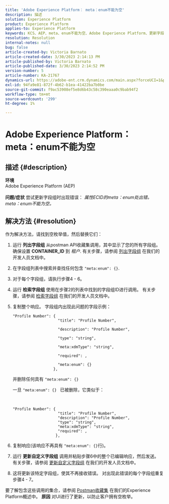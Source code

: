 ```yaml
---
title: 'Adobe Experience Platform： meta：enum不能为空'
description: 描述
solution: Experience Platform
product: Experience Platform
applies-to: Experience Platform
keywords: KCS、AEP、meta、enum不能为空、Adobe Experience Platform、更新字段组、解决方法、疑难解答
resolution: Resolution
internal-notes: null
bug: false
article-created-by: Victoria Barnato
article-created-date: 3/30/2023 2:14:13 PM
article-published-by: Victoria Barnato
article-published-date: 3/30/2023 2:14:52 PM
version-number: 5
article-number: KA-21767
dynamics-url: https://adobe-ent.crm.dynamics.com/main.aspx?forceUCI=1&pagetype=entityrecord&etn=knowledgearticle&id=d7918023-05cf-ed11-b597-6045bd0065b6
exl-id: 94fa9e81-872f-4b62-b1ea-41422ba7b0be
source-git-commit: f9ac53908ef5e8d6b43c58c390eaaa0c9bab94f2
workflow-type: tm+mt
source-wordcount: '299'
ht-degree: 1%

---
```


# Adobe Experience Platform： meta：enum不能为空

## 描述 {#description}

<b>环境</b><br>Adobe Experience Platform (AEP)<br><br><b>问题/症状</b>
尝试更新字段组时出现错误： *属性ECID的meta：enum处出错。 meta：enum不能为空。*


## 解决方法 {#resolution}


作为解决方法，请找到空枚举值，然后替换它们：

1. 运行 <b>列出字段组</b> 从postman API收藏集调用，其中显示了您的所有字段组。 确保设置 <b>CONTAINER_ID</b> 到 *租户*. 有关步骤，请参阅 [列出字段组](https://developer.adobe.com/experience-platform-apis/references/schema-registry/#tag/Field-groups/operation/listFieldGroups) 在我们的开发人员文档中。
2. 在字段组列表中搜索并查找任何包含 `"meta:enum": {}`.
3. 对于每个字段组，请执行步骤4 - 6。
4. 运行 <b>检索字段组</b> 使用在步骤2的列表中找到的字段组ID进行调用。 有关步骤，请参阅 [检索字段组](https://developer.adobe.com/experience-platform-apis/references/schema-registry/#tag/Field-groups/operation/retrieveFieldGroup) 在我们的开发人员文档中。
5. 复制整个响应。 字段组内出现此问题的字段示例：




   ```clike
   "Profile Number": { 
                       "title": "Profile Number",                                     
                       "description": "Profile Number",                                    
                       "type": "string",                                     
                       "meta:xdmType": "string",                                    
                       "required": ,                                    
                       "meta:enum": {}                               
                     },
   ```



   并删除任何具有 `"meta:enum": {}`



   一旦 `"meta:enum": {} ` 已被删除，它类似于：

    

   ```clike
   "Profile Number": {
                       "title": "Profile Number",
                       "description": "Profile Number",
                       "type": "string",
                       "meta:xdmType": "string",
                       "required": ,
                      },
   ```

6. 复制响应(该响应不再具有 `"meta:enum": {}`行)。
7. 运行 <b>更新自定义字段组</b> 调用并粘贴步骤6中的整个已编辑响应，然后发送。 有关步骤，请参阅 [更新自定义字段组](https://developer.adobe.com/experience-platform-apis/references/schema-registry/#tag/Field-groups/operation/patchFieldGroup) 在我们的开发人员文档中。
8. 这将更新该特定字段组，使其不再接收错误。 对出现此错误的每个字段组重复步骤4 - 7。


要了解包含这些调用的集合，请参阅 [Postman收藏集](https://experienceleague.adobe.com/docs/experience-platform/landing/platform-apis/postman.html?lang=en#collections) 在我们的Experience Platform概述中。
<b>原因</b>
对UI进行了更新，以防止客户拥有空枚举。
